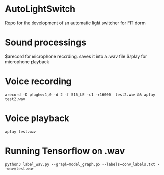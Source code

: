 # AutoLightSwitch
Repo for the development of an automatic light switcher for FIT dorm

# Sound processings
  $arecord for microphone recording. saves it into a .wav file
  $aplay for microphone playback
  
# Voice recording
    arecord -D plughw:1,0 -d 2 -f S16_LE -c1 -r16000  test2.wav && aplay test2.wav
# Voice playback
    aplay test.wav
    
# Running Tensorflow on .wav
    python3 label_wav.py --graph=model_graph.pb --labels=conv_labels.txt --wav=test.wav

